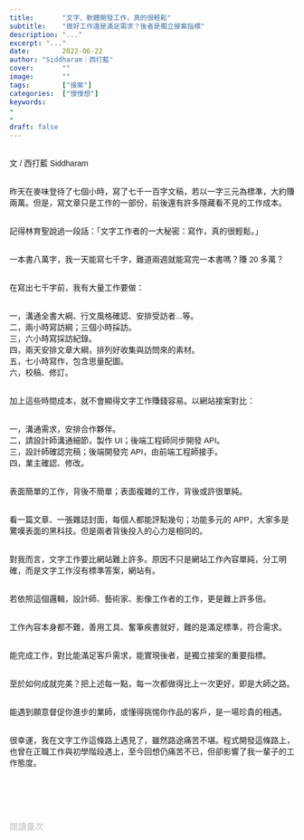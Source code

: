 ```yaml
---
title:       "文字、軟體開發工作，真的很輕鬆"
subtitle:    "做好工作還是滿足需求？後者是獨立接案指標"
description: "..."
excerpt: "..."
date:        2022-06-22
author: "Siddharam｜西打藍"
cover:       ""
image:       ""
tags:        ["接案"]
categories:  ["慢慢想"]
keywords:
- 
- 
draft: false
---
```


<article style="font-family: 'Noto Sans TC', '微軟正黑體', sans-serif; font-weight: 300;">

<br>文 / 西打藍 Siddharam<br><br>

昨天在麥味登待了七個小時，寫了七千一百字文稿，若以一字三元為標準，大約賺兩萬。但是，寫文章只是工作的一部份，前後還有許多隱藏看不見的工作成本。<br><br>

記得林育聖說過一段話：「文字工作者的一大秘密：寫作，真的很輕鬆。」<br><br>

一本書八萬字，我一天能寫七千字，難道兩週就能寫完一本書嗎？賺 20 多萬？<br><br>

在寫出七千字前，我有大量工作要做：<br><br>

一，溝通全書大綱、行文風格確認、安排受訪者...等。<br>
二，兩小時寫訪綱；三個小時採訪。<br>
三，六小時寫採訪紀錄。<br>
四，兩天安排文章大綱，排列好收集與訪問來的素材。<br>
五，七小時寫作，包含思量配圖。<br>
六，校稿、修訂。<br><br>

加上這些時間成本，就不會顯得文字工作賺錢容易。以網站接案對比：<br><br>

一，溝通需求，安排合作夥伴。<br>
二，請設計師溝通細節，製作 UI；後端工程師同步開發 API。<br>
三，設計師確認完稿；後端開發完 API，由前端工程師接手。<br>
四，業主確認、修改。<br><br>

表面簡單的工作，背後不簡單；表面複雜的工作，背後或許很單純。<br><br>

看一篇文章、一張雜誌封面，每個人都能評點幾句；功能多元的 APP，大家多是驚嘆表面的黑科技。但是兩者背後投入的心力是相同的。<br><br>

<!-- 當然，文字工作也能外包。目前有個三十位受訪者採訪案，我在採訪、採訪紀錄、撰稿上，皆安排不同人執行。當然，這是較特殊情況，一般還是由同一人完整執行。<br><br> -->

對我而言，文字工作要比網站難上許多。原因不只是網站工作內容單純，分工明確，而是文字工作沒有標準答案，網站有。<br><br>

若依照這個邏輯，設計師、藝術家、影像工作者的工作，更是難上許多倍。<br><br>

工作內容本身都不難，善用工具、奮筆疾書就好，難的是滿足標準，符合需求。<br><br>

能完成工作，對比能滿足客戶需求，能實現後者，是獨立接案的重要指標。<br><br>



至於如何成就完美？把上述每一點，每一次都做得比上一次更好，即是大師之路。<br><br>

能遇到願意督促你進步的業師，或懂得挑惕你作品的客戶，是一場珍貴的相遇。<br><br>

很幸運，我在文字工作這條路上遇見了，雖然路途痛苦不堪。程式開發這條路上，也曾在正職工作與初學階段遇上，至今回想仍痛苦不已，但卻影響了我一輩子的工作態度。<br><br>




<br><br><br>

</article>

<div style="color: #bfbfbf; font-size: 15px;" id="busuanzi_container_page_pv">
  閱讀量<span id="busuanzi_value_page_pv"></span>次
</div>

<script src="../../js/post.js"></script>




